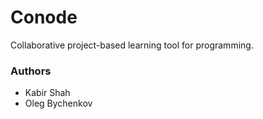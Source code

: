 # Conode

Collaborative project-based learning tool for programming.

### Authors

* Kabir Shah
* Oleg Bychenkov

